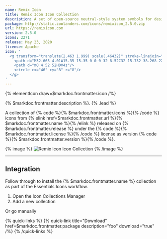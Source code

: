 ```yaml
---
name: Remix Icon
title: Remix Icon Icon Collection
description: A set of open-source neutral-style system symbols for designers and developers
package: http://static.zoolanders.com/icons/remixicon_2.5.0.zip
url: https://remixicon.com
version: 2.5.0
icons: 2271
release: May 23, 2020
license: Apache
icon: '
  <g transform="translate(2.463 1.999) scale(.46432)" stroke-linejoin="round" stroke="none">
    <path d="M32.665 4.01A15.35 15.35 0 0 0 32 8.52C32 15.732 38.268 22 46.519 22c2.127 0 4.172-.545 5.998-1.499.316 1.45.483 2.955.483 4.499 0 11.598-9.402 21-21 21v10H0V4h32c.222 0 .444.003.665.01z"/>
    <path d="m0 4 52 52H0V4z"/>
    <circle cx="46" cy="8" r="8"/>
  </g>
'
---
```


{% elementIcon draw=$markdoc.frontmatter.icon /%}

{% $markdoc.frontmatter.description %}. {% .lead %}

A collection of {% code %}{% $markdoc.frontmatter.icons %}{% /code %} icons from {% elink href=$markdoc.frontmatter.url %}{% $markdoc.frontmatter.name %}{% /elink %} released on {% $markdoc.frontmatter.release %} under the {% code %}{% $markdoc.frontmatter.license %}{% /code %} license as version {% code %}{% $markdoc.frontmatter.version %}{% /code %}.

{% image %}
![Remix Icon Icon Collection](/assets/ytp/icons/collection-remixicon.webp)
{% /image %}

---

## Integration

Follow through to install the {% $markdoc.frontmatter.name %} collection as part of the Essentials Icons workflow.

1. Open the Icon Collections Manager
1. Add a new collection

Or go manually

{% quick-links %}
    {% quick-link title="Download" href=$markdoc.frontmatter.package description="foo" download="true" /%}
{% /quick-links %}
